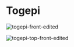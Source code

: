 # Togepi 

![togepi-front-edited](https://user-images.githubusercontent.com/78694043/179410770-733fd353-7a3b-4e33-97c9-dab14b1ddd36.jpg)


![togepi-top-front-edited](https://user-images.githubusercontent.com/78694043/179410772-fc041a9f-6e0d-493b-b43a-e1fdcb4211f1.jpg)
